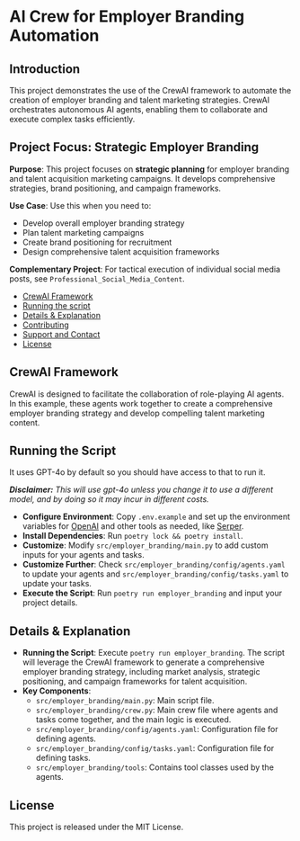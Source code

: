 
# AI Crew for Employer Branding Automation
## Introduction
This project demonstrates the use of the CrewAI framework to automate the creation of employer branding and talent marketing strategies. CrewAI orchestrates autonomous AI agents, enabling them to collaborate and execute complex tasks efficiently.

## Project Focus: Strategic Employer Branding

**Purpose**: This project focuses on **strategic planning** for employer branding and talent acquisition marketing campaigns. It develops comprehensive strategies, brand positioning, and campaign frameworks.

**Use Case**: Use this when you need to:
- Develop overall employer branding strategy
- Plan talent marketing campaigns
- Create brand positioning for recruitment
- Design comprehensive talent acquisition frameworks

**Complementary Project**: For tactical execution of individual social media posts, see `Professional_Social_Media_Content`.

- [CrewAI Framework](#crewai-framework)
- [Running the script](#running-the-script)
- [Details & Explanation](#details--explanation)
- [Contributing](#contributing)
- [Support and Contact](#support-and-contact)
- [License](#license)

## CrewAI Framework
CrewAI is designed to facilitate the collaboration of role-playing AI agents. In this example, these agents work together to create a comprehensive employer branding strategy and develop compelling talent marketing content.

## Running the Script
It uses GPT-4o by default so you should have access to that to run it.

***Disclaimer:** This will use gpt-4o unless you change it to use a different model, and by doing so it may incur in different costs.*

- **Configure Environment**: Copy `.env.example` and set up the environment variables for [OpenAI](https://platform.openai.com/api-keys) and other tools as needed, like [Serper](serper.dev).
- **Install Dependencies**: Run `poetry lock && poetry install`.
- **Customize**: Modify `src/employer_branding/main.py` to add custom inputs for your agents and tasks.
- **Customize Further**: Check `src/employer_branding/config/agents.yaml` to update your agents and `src/employer_branding/config/tasks.yaml` to update your tasks.
- **Execute the Script**: Run `poetry run employer_branding` and input your project details.

## Details & Explanation
- **Running the Script**: Execute `poetry run employer_branding`. The script will leverage the CrewAI framework to generate a comprehensive employer branding strategy, including market analysis, strategic positioning, and campaign frameworks for talent acquisition.
- **Key Components**:
  - `src/employer_branding/main.py`: Main script file.
  - `src/employer_branding/crew.py`: Main crew file where agents and tasks come together, and the main logic is executed.
  - `src/employer_branding/config/agents.yaml`: Configuration file for defining agents.
  - `src/employer_branding/config/tasks.yaml`: Configuration file for defining tasks.
  - `src/employer_branding/tools`: Contains tool classes used by the agents.

## License
This project is released under the MIT License.
